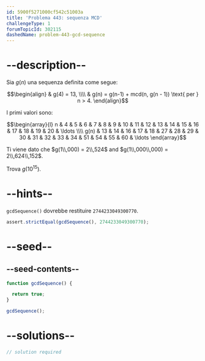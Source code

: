 ```yaml
---
id: 5900f5271000cf542c51003a
title: 'Problema 443: sequenza MCD'
challengeType: 1
forumTopicId: 302115
dashedName: problem-443-gcd-sequence
---
```


# --description--

Sia $g(n)$ una sequenza definita come segue:

$$\begin{align}   & g(4) = 13, \\\\
  & g(n) = g(n-1) + mcd(n, g(n - 1)) \text{ per } n > 4. \end{align}$$

I primi valori sono:

$$\begin{array}{l}   n    & 4  & 5  & 6  & 7  & 8  & 9  & 10 & 11 & 12 & 13 & 14 & 15 & 16 & 17 & 18 & 19 & 20 & \ldots \\\\
  g(n) & 13 & 14 & 16 & 17 & 18 & 27 & 28 & 29 & 30 & 31 & 32 & 33 & 34 & 51 & 54 & 55 & 60 & \ldots \end{array}$$

Ti viene dato che $g(1\\,000) = 2\\,524$ and $g(1\\,000\\,000) = 2\\,624\\,152$.

Trova $g({10}^{15})$.

# --hints--

`gcdSequence()` dovrebbe restituire `2744233049300770`.

```js
assert.strictEqual(gcdSequence(), 2744233049300770);
```

# --seed--

## --seed-contents--

```js
function gcdSequence() {

  return true;
}

gcdSequence();
```

# --solutions--

```js
// solution required
```
